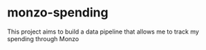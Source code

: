 # monzo-spending
This project aims to build a data pipeline that allows me to track my spending through Monzo
